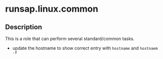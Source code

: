 runsap.linux.common
===================

Description
-----------
This is a role that can perform several standard/common tasks.

- update the hostname to show correct entry with `hostname` and `hostnaem -f`

